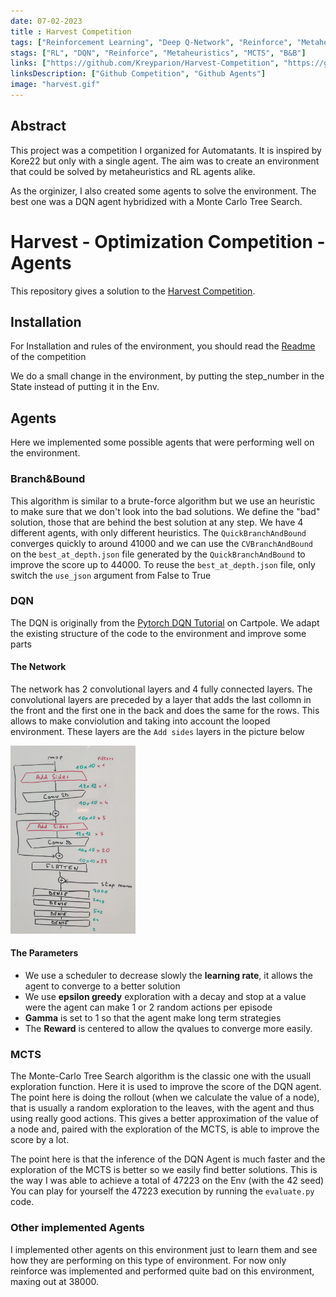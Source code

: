 ```yaml
---
date: 07-02-2023
title : Harvest Competition
tags: ["Reinforcement Learning", "Deep Q-Network", "Reinforce", "Metaheuristics", "Monte Carlo Tree Search", "Branch and Bound"]
stags: ["RL", "DQN", "Reinforce", "Metaheuristics", "MCTS", "B&B"]
links: ["https://github.com/Kreyparion/Harvest-Competition", "https://github.com/Kreyparion/Harvest-Competition-Agents"]
linksDescription: ["Github Competition", "Github Agents"]
image: "harvest.gif"
---
```


## Abstract

This project was a competition I organized for Automatants. It is inspired by Kore22 but only with a single agent. The aim was to create an environment that could be solved by metaheuristics and RL agents alike.

As the orginizer, I also created some agents to solve the environment. The best one was a DQN agent hybridized with a Monte Carlo Tree Search.

# Harvest - Optimization Competition - Agents
This repository gives a solution to the [Harvest Competition](https://github.com/Kreyparion/Harvest-Competition).

## Installation

For Installation and rules of the environment, you should read the [Readme](https://github.com/Kreyparion/Harvest-Competition#readme) of the competition

We do a small change in the environment, by putting the step_number in the State instead of putting it in the Env.

## Agents

Here we implemented some possible agents that were performing well on the environment.

### Branch&Bound

This algorithm is similar to a brute-force algorithm but we use an heuristic to make sure that we don't look into the bad solutions. We define the "bad" solution, those that are behind the best solution at any step.
We have 4 different agents, with only different heuristics. The `QuickBranchAndBound` converges quickly to around 41000 and we can use the `CVBranchAndBound` on the `best_at_depth.json` file generated by the `QuickBranchAndBound` to improve the score up to 44000.
To reuse the `best_at_depth.json` file, only switch the `use_json` argument from False to True

### DQN

The DQN is originally from the [Pytorch DQN Tutorial](https://pytorch.org/tutorials/intermediate/reinforcement_q_learning.html) on Cartpole. We adapt the existing structure of the code to the environment and improve some parts

#### The Network

The network has 2 convolutional layers and 4 fully connected layers. The convolutional layers are preceded by a layer that adds the last collomn in the front and the first one in the back and does the same for the rows. This allows to make conviolution and taking into account the looped environment.
These layers are the `Add sides` layers in the picture below

<img src="network.jpg" width="200" />



#### The Parameters

- We use a scheduler to decrease slowly the **learning rate**, it allows the agent to converge to a better solution
- We use **epsilon greedy** exploration with a decay and stop at a value were the agent can make 1 or 2 random actions per episode
- **Gamma** is set to 1 so that the agent make long term strategies 
- The **Reward** is centered to allow the qvalues to converge more easily. 

### MCTS

The Monte-Carlo Tree Search algorithm is the classic one with the usuall exploration function. Here it is used to improve the score of the DQN agent.
The point here is doing the rollout (when we calculate the value of a node), that is usually a random exploration to the leaves, with the agent and thus using really good actions. This gives a better approximation of the value of a node and, paired with the exploration of the MCTS, is able to improve the score by a lot.

The point here is that the inference of the DQN Agent is much faster and the exploration of the MCTS is better so we easily find better solutions.
This is the way I was able to achieve a total of 47223 on the Env (with the 42 seed)
You can play for yourself the 47223 execution by running the `evaluate.py` code.

### Other implemented Agents

I implemented other agents on this environment just to learn them and see how they are performing on this type of environment.
For now only reinforce was implemented and performed quite bad on this environment, maxing out at 38000.
